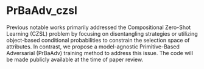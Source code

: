 # PrBaAdv_czsl
Previous notable works primarily addressed the Compositional Zero-Shot Learning (CZSL) problem by focusing on disentangling strategies or utilizing object-based conditional probabilities to constrain the selection space of attributes. In contrast, we propose a model-agnostic Primitive-Based Adversarial (PrBaAdv) training method to address this issue. The code will be made publicly available at the time of paper review.
